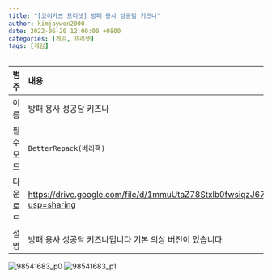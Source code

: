 ```yaml
---
title: "[코이카츠 프리셋] 방패 용사 성공담 키즈나"
author: kimjaywon2000
date: 2022-06-20 12:00:00 +0800
categories: [게임, 프리셋]
tags: [게임]
---
```


| 범주             | 내용            |
|:----------------|:---------------|
| 이름             | 방패 용사 성공담 키즈나  |
| 필수 모드         | `BetterRepack(베리팩)`       |
| 다운로드          | <https://drive.google.com/file/d/1mmuUtaZ78Stxlb0fwsiqzJ67E2xPFH5i/view?usp=sharing> |
| 설명             | 방패 용사 성공담 키즈나입니다 기본 의상 버전이 있습니다  |

![98541683_p0](https://user-images.githubusercontent.com/76558033/174869902-69ad3fc6-69c1-4fda-bc86-3307fce7c685.png)
![98541683_p1](https://user-images.githubusercontent.com/76558033/174869910-b76c1f33-6333-4e67-89e8-842984dfb59a.png)
